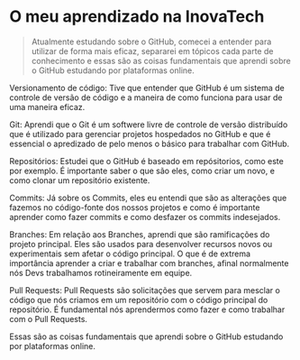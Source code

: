 # O meu aprendizado na InovaTech

>Atualmente estudando sobre o GitHub, comecei a entender para utilizar de forma mais eficaz, separarei em tópicos cada parte de conhecimento e essas são as coisas fundamentais que aprendi sobre o GitHub estudando por plataformas online.

Versionamento de código: Tive que entender que GitHub é um sistema de controle de versão de código e a maneira de como funciona para usar de uma maneira eficaz.

Git: Aprendi que o Git é um softwere livre de controle de versão distribuído que é utilizado para gerenciar projetos hospedados no GitHub e que é essencial o apredizado de pelo menos o básico para trabalhar com GitHub.

Repositórios: Estudei que o GitHub é baseado em repósitorios, como este por exemplo. É importante saber o que são eles, como criar um novo, e como clonar um repositório existente.

Commits: Já sobre os Commits, eles eu entendi que são as alterações que fazemos no código-fonte dos nossos projetos e como é importante aprender como fazer commits e como desfazer os commits indesejados.

Branches: Em relação aos Branches, aprendi que são ramificações do projeto principal. Eles são usados para desenvolver recursos novos ou experimentais sem afetar o código principal. O que é de extrema importância aprender a criar e trabalhar com branches, afinal normalmente nós Devs trabalhamos rotineiramente em equipe.

Pull Requests: Pull Requests são solicitações que servem para mesclar o código que nós criamos em um repositório com o código principal do repositório. É fundamental nós aprendermos como fazer e como trabalhar com o Pull Requests.

Essas são as coisas fundamentais que aprendi sobre o GitHub estudando por plataformas online.

